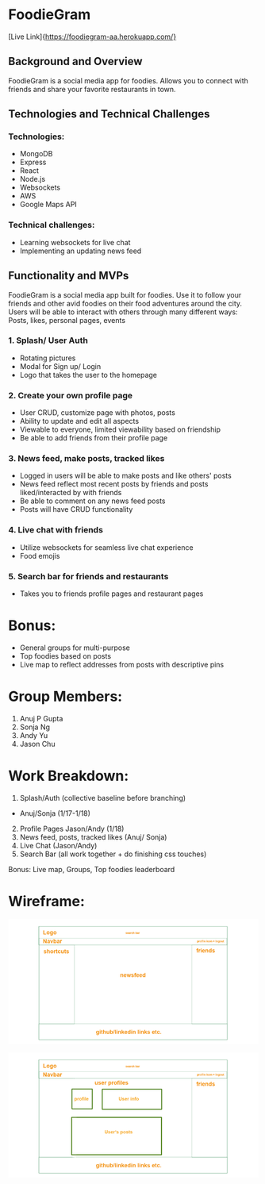 # FoodieGram

[Live Link]{https://foodiegram-aa.herokuapp.com/}

## Background and Overview
FoodieGram is a social media app for foodies. Allows you to connect with friends and share your favorite restaurants in town. 

## Technologies and Technical Challenges

 ### Technologies:
+ MongoDB
+ Express
+ React
+ Node.js
+ Websockets
+ AWS
+ Google Maps API


### Technical challenges:
+ Learning websockets for live chat
+ Implementing an updating news feed 

## Functionality and MVPs

FoodieGram is a social media app built for foodies. Use it to follow your friends and other avid foodies on their food adventures around the city. Users will be able to interact with others through many different ways: Posts, likes, personal pages, events
### 1. Splash/ User Auth
+ Rotating pictures
+ Modal for Sign up/ Login
+ Logo that takes the user to the homepage
### 2. Create your own profile page
+ User CRUD, customize page with photos, posts 
+ Ability to update and edit all aspects
+ Viewable to everyone, limited viewability based on friendship
+ Be able to add friends from their profile page
### 3. News feed, make posts, tracked likes
+ Logged in users will be able to make posts and like others' posts
+ News feed reflect most recent posts by friends and posts liked/interacted by with friends
+ Be able to comment on any news feed posts
+ Posts will have CRUD functionality
### 4. Live chat with friends
+ Utilize websockets for seamless live chat experience
+ Food emojis
### 5. Search bar for friends and restaurants
+ Takes you to friends profile pages and restaurant pages


# Bonus: 
+ General groups for multi-purpose
+ Top foodies based on posts
+ Live map to reflect addresses from posts with descriptive pins

# Group Members:
1. Anuj P Gupta
2. Sonja Ng
3. Andy Yu
4. Jason Chu


# Work Breakdown:
1. Splash/Auth (collective baseline before branching)
- Anuj/Sonja (1/17-1/18)
2. Profile Pages 
Jason/Andy (1/18)
3. News feed, posts, tracked likes (Anuj/ Sonja)
6. Live Chat (Jason/Andy)
7. Search Bar (all work together + do finishing css touches)

Bonus:
Live map, Groups, Top foodies leaderboard

# Wireframe:
![Index page](./wireframe/user_index.png)

![Profile page](./wireframe/user_profile.png)
